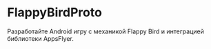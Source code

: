 # FlappyBirdProto
Разработайте Android игру с механикой Flappy Bird и интеграцией библиотеки AppsFlyer.

